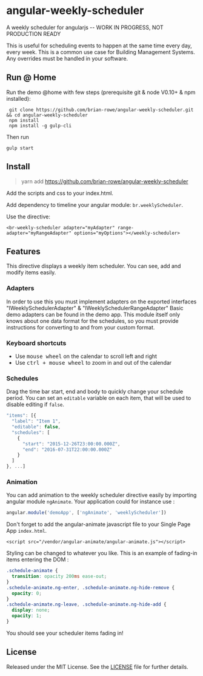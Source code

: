 # angular-weekly-scheduler
A weekly scheduler for angularjs -- WORK IN PROGRESS, NOT PRODUCTION READY

This is useful for scheduling events to happen at the same time every day, every week.
This is a common use case for Building Management Systems.
Any overrides must be handled in your software.

## Run @ Home
Run the demo @home with few steps (prerequisite git & node V0.10+ & npm installed):

```
 git clone https://github.com/brian-rowe/angular-weekly-scheduler.git && cd angular-weekly-scheduler
 npm install
 npm install -g gulp-cli
```

Then run

`gulp start`

## Install

> yarn add https://github.com/brian-rowe/angular-weekly-scheduler

Add the scripts and css to your index.html.

Add dependency to timeline your angular module: `br.weeklyScheduler`.

Use the directive:

`<br-weekly-scheduler adapter="myAdapter" range-adapter="myRangeAdapter" options="myOptions"></weekly-scheduler>`

## Features

This directive displays a weekly item scheduler. You can see, add and modify items easily.

### Adapters

In order to use this you must implement adapters on the exported interfaces "IWeeklySchedulerAdapter" & "IWeeklySchedulerRangeAdapter"
Basic demo adapters can be found in the demo app.
This module itself only knows about one data format for the schedules, so you must provide instructions for converting to and from your custom format.

### Keyboard shortcuts

* Use <kbd>mouse wheel</kbd> on the calendar to scroll left and right</li>
* Use <kbd>ctrl + mouse wheel</kbd> to zoom in and out of the calendar</li>

### Schedules

Drag the time bar start, end and body to quickly change your schedule period.
You can set an `editable` variable on each item, that will be used to disable editing if `false`.
```javascript
"items": [{
  "label": "Item 1",
  "editable": false,
  "schedules": [
    {
      "start": "2015-12-26T23:00:00.000Z",
      "end": "2016-07-31T22:00:00.000Z"
    }
  ]
}, ...]
```

### Animation

You can add animation to the weekly scheduler directive easily by importing angular module `ngAnimate`.
Your application could for instance use :

```javascript
angular.module('demoApp', ['ngAnimate', 'weeklyScheduler'])
```

Don't forget to add the angular-animate javascript file to your Single Page App `index.html`.

```
<script src="/vendor/angular-animate/angular-animate.js"></script>
```

Styling can be changed to whatever you like. This is an example of fading-in items entering the DOM :

```css
.schedule-animate {
  transition: opacity 200ms ease-out;
}
.schedule-animate.ng-enter, .schedule-animate.ng-hide-remove {
  opacity: 0;
}
.schedule-animate.ng-leave, .schedule-animate.ng-hide-add {
  display: none;
  opacity: 1;
}
```

You should see your scheduler items fading in!
## License

Released under the MIT License. See the [LICENSE][license] file for further details.

[license]: https://github.com/brian-rowe/angular-weekly-scheduler/blob/master/LICENSE
